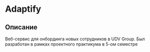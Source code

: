 # Adaptify

## Описание
Веб-сервис для онбординга новых сотрудников в UDV Group. Был разработан в рамках проектного практикума в 5-ом семестре
